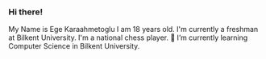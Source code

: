 ### Hi there! ### 
My Name is Ege Karaahmetoglu 
I am 18 years old.
I'm currently a freshman at Bilkent University. 
I'm a national chess player.
🌱 I’m currently learning Computer Science in Bilkent University.
